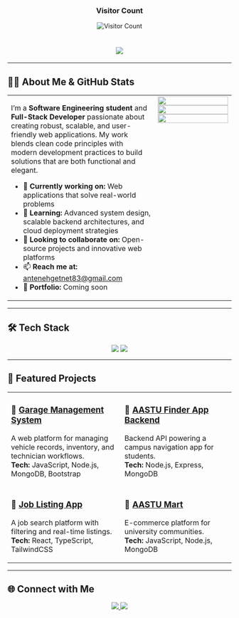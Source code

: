 <div align="center"> 
  <h3>Visitor Count </h3>
  <img src="https://profile-counter.deno.dev/:anteneh83:/count.svg" alt="Visitor Count" />
</div>

<!--<div align="center">
  <img src="https://komarev.com/ghpvc/?username=anteneh83&style=for-the-badge" alt="Profile Views Badge"/>
</div>
<br>
-->

<h1 align="center">
  <img src="https://readme-typing-svg.herokuapp.com/?font=Inter&size=40&center=true&vCenter=true&width=850&height=70&color=4C9AFF&duration=4000&lines=Hello+World!+🌍;+I'm+Anteneh+Getnet!;Full+Stack+Developer+%7C+Software+Engineer;Clean+Code+Advocate+%7C+Tech+Explorer" />
</h1>

---

## 👨‍💻 About Me & GitHub Stats

<div align="center">
<table>
<tr>
<td width="450" valign="top">

I’m a **Software Engineering student** and **Full-Stack Developer** passionate about creating robust, scalable, and user-friendly web applications. My work blends clean code principles with modern development practices to build solutions that are both functional and elegant.

- 🔭 **Currently working on:** Web applications that solve real-world problems  
- 🌱 **Learning:** Advanced system design, scalable backend architectures, and cloud deployment strategies  
- 🤝 **Looking to collaborate on:** Open-source projects and innovative web platforms  
- 📫 **Reach me at:** [antenehgetnet83@gmail.com](mailto:antenehgetnet83@gmail.com)  
- 💼 **Portfolio:** Coming soon

</td>

<td width="450" valign="top">

<div align="center">
  <img width="100%" src="https://github-readme-stats.vercel.app/api?username=anteneh83&theme=transparent&count_private=true&show_icons=true&rank_icon=github&locale=en" />
  <img width="100%" src="https://github-readme-streak-stats.herokuapp.com/?user=anteneh83&theme=transparent&count_private=true&border_radius=10" />
  <img width="100%" src="https://github-readme-stats.vercel.app/api/top-langs?username=anteneh83&theme=transparent&layout=donut&hide=css&langs_count=8&border_radius=10&show_icons=true&locale=en" />
</div>

</td>
</tr>
</table>
</div>

---

## 🛠 Tech Stack

<p align="center">
  <img src="https://skillicons.dev/icons?i=react,nextjs,ts,js,nodejs,express,mongodb,java,python,php" />
  <img src="https://skillicons.dev/icons?i=html,css,tailwind,git,postman,figma,redux" />
</p>

---

## 🚀 Featured Projects

<div align="center">
<table>
<tr>

<td width="300" valign="top">

### 📌 [Garage Management System](https://github.com/anteneh83/Garage_Managment_System)  
A web platform for managing vehicle records, inventory, and technician workflows.  
**Tech:** JavaScript, Node.js, MongoDB, Bootstrap

</td>

<td width="300" valign="top">

### 📌 [AASTU Finder App Backend](https://github.com/anteneh83/AASTU_Finder_App_Backend)  
Backend API powering a campus navigation app for students.  
**Tech:** Node.js, Express, MongoDB

</td>

</tr>

<tr>

<td width="300" valign="top">

### 📌 [Job Listing App](https://github.com/anteneh83/job-listing-app)  
A job search platform with filtering and real-time listings.  
**Tech:** React, TypeScript, TailwindCSS

</td>

<td width="300" valign="top">

### 📌 [AASTU Mart](https://github.com/anteneh83/A2sv_Application_Tracker)  
E-commerce platform for university communities.  
**Tech:** JavaScript, Node.js, MongoDB

</td>

</tr>
</table>
</div>

---

## 🌐 Connect with Me
<p align="center">
  <a href="mailto:antenehgetnet83@gmail.com">
    <img src="https://img.shields.io/badge/Email-333333?style=for-the-badge&logo=gmail&logoColor=red" />
  </a>
  <a href="https://linkedin.com/in/antig74">
    <img src="https://img.shields.io/badge/LinkedIn-0077B5?style=for-the-badge&logo=linkedin&logoColor=white" />
  </a>
</p>
